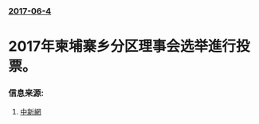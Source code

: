 ### [2017-06-4](/news/2017/06/4/index.md)

##### 
# 2017年柬埔寨乡分区理事会选举進行投票。 




### 信息来源:

1. [中新網](http://www.chinanews.com/gj/2017/06-05/8241676.shtml)

